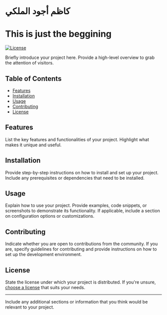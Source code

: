 # كاظم أجود الملكي
# This is just the beggining

[![License](https://img.shields.io/badge/license-MIT-blue.svg)](LICENSE)

Briefly introduce your project here. Provide a high-level overview to grab the attention of visitors.

## Table of Contents

- [Features](#features)
- [Installation](#installation)
- [Usage](#usage)
- [Contributing](#contributing)
- [License](#license)

## Features

List the key features and functionalities of your project. Highlight what makes it unique and useful.

## Installation

Provide step-by-step instructions on how to install and set up your project. Include any prerequisites or dependencies that need to be installed.

## Usage

Explain how to use your project. Provide examples, code snippets, or screenshots to demonstrate its functionality. If applicable, include a section on configuration options or customizations.

## Contributing

Indicate whether you are open to contributions from the community. If you are, specify guidelines for contributing and provide instructions on how to set up the development environment.

## License

State the license under which your project is distributed. If you're unsure, [choose a license](https://choosealicense.com/) that suits your needs.

---

Include any additional sections or information that you think would be relevant to your project.


